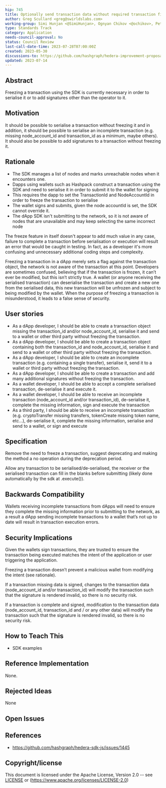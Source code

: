 ```yaml
---
hip: 745
title: Optionally send transaction data without required transaction fields
author: Greg Scullard <greg@swirldslabs.com>
working-group: Simi Hunjan <@SimiHunjan>, Ognyan Chikov <@ochikov>, Peter Tonev <@petreze>
type: Standards Track
category: Application
needs-council-approval: No
status: Council Review
last-call-date-time: 2023-07-28T07:00:00Z
created: 2023-05-30
discussions-to: https://github.com/hashgraph/hedera-improvement-proposal/discussions/746
updated: 2023-07-14
---
```


## Abstract

Freezing a transaction using the SDK is currently necessary in order to serialise it or to add signatures other than the operator to it.

## Motivation

It should be possible to serialise a transaction without freezing it and in addition, it should be possible to serialise an incomplete transaction (e.g. missing node_account_id and transaction_id as a minimum, maybe others).
It should also be possible to add signatures to a transaction without freezing it.

## Rationale

- The SDK manages a list of nodes and marks unreachable nodes when it encounters one.
- Dapps using wallets such as Hashpack construct a transaction using the SDK and need to serialise it in order to submit it to the wallet for signing
- This requires the dapp to set the TransactionId and NodeAccountId in order to freeze the transaction to serialise
- The wallet signs and submits, given the node accountId is set, the SDK cannot override it.
- The dApp SDK isn't submitting to the network, so it is not aware of nodes that are unavailable and may keep selecting the same incorrect node

The freeze feature in itself doesn't appear to add much value in any case, failure to complete a transaction before serialisation or execution will result an error that would be caught in testing. In fact, as a developer it's more confusing and unnecessary additional coding steps and complexity.

Freezing a transaction in a dApp merely sets a flag against the transaction object, the network is not aware of the transaction at this point. Developers are sometimes confused, believing that if the transaction is frozen, it can’t ever be modified, but this isn’t strictly true. A wallet (or anyone receiving the serialised transaction) can deserialise the transaction and create a new one from the serialised data, this new transaction will be unfrozen and subject to being modified by the wallet.
When the purpose of freezing a transaction is misunderstood, it leads to a false sense of security.

## User stories

- As a dApp developer, I should be able to create a transaction object missing the transaction_id and/or node_account_id, serialise it and send to a wallet or other third party without freezing the transaction.
- As a dApp developer, I should be able to create a transaction object containing both the transaction_id and node_account_id, serialise it and send to a wallet or other third party without freezing the transaction.
- As a dApp developer, I should be able to create an incomplete transaction (e.g. containing a single transfer), serialise it, send it to a wallet or third party without freezing the transaction.
- As a dApp developer, I should be able to create a transaction and add many additional signatures without freezing the transaction.
- As a wallet developer, I should be able to accept a complete serialised transaction, de-serialise it and execute it.
- As a wallet developer, I should be able to receive an incomplete transaction (node_account_id and/or transaction_id), de-serialise it, complete the missing information, sign and execute the transaction
- As a third party, I should be able to receive an incomplete transaction (e.g. cryptoTransfer missing transfers, tokenCreate missing token name, etc…), de-serialise it, complete the missing information, serialise and send to a wallet, or sign and execute
  
## Specification

Remove the need to freeze a transaction, suggest deprecating and making the method a no operation during the deprecation period.

Allow any transaction to be serialised/de-serialised, the receiver or the serialised transaction can fill in the blanks before submitting (likely done automatically by the sdk at .execute()).

## Backwards Compatibility

Wallets receiving incomplete transactions from dApps will need to ensure they complete the missing information prior to submitting to the network, as a result a dApp sending incomplete transactions to a wallet that’s not up to date will result in transaction execution errors.

## Security Implications

Given the wallets sign transactions, they are trusted to ensure the transaction being executed matches the intent of the application or user triggering the application.

Freezing a transaction doesn’t prevent a malicious wallet from modifying the intent (see rationale).

If a transaction missing data is signed, changes to the transaction data (node_account_id and/or transaction_id) will modify the transaction such that the signature is rendered invalid, so there is no security risk.

If a transaction is complete and signed, modification to the transaction data (node_account_id, transaction_id and / or any other data) will modify the transaction such that the signature is rendered invalid, so there is no security risk.
## How to Teach This

- SDK examples

## Reference Implementation

None.

## Rejected Ideas

None

## Open Issues

## References

- https://github.com/hashgraph/hedera-sdk-js/issues/1445

## Copyright/license

This document is licensed under the Apache License, Version 2.0 -- see [LICENSE](../LICENSE) or (https://www.apache.org/licenses/LICENSE-2.0)
